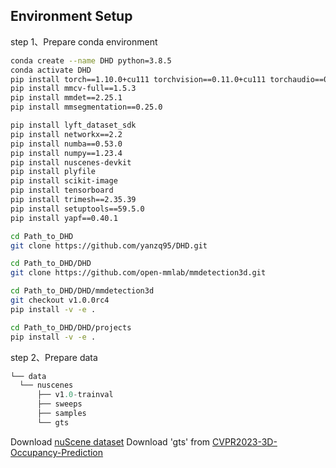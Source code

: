 ## Environment Setup
step 1、Prepare conda environment
```bash
conda create --name DHD python=3.8.5
conda activate DHD
pip install torch==1.10.0+cu111 torchvision==0.11.0+cu111 torchaudio==0.10.0 -f https://download.pytorch.org/whl/torch_stable.html
pip install mmcv-full==1.5.3
pip install mmdet==2.25.1
pip install mmsegmentation==0.25.0

pip install lyft_dataset_sdk
pip install networkx==2.2
pip install numba==0.53.0
pip install numpy==1.23.4
pip install nuscenes-devkit
pip install plyfile
pip install scikit-image
pip install tensorboard
pip install trimesh==2.35.39
pip install setuptools==59.5.0
pip install yapf==0.40.1

cd Path_to_DHD
git clone https://github.com/yanzq95/DHD.git

cd Path_to_DHD/DHD
git clone https://github.com/open-mmlab/mmdetection3d.git

cd Path_to_DHD/DHD/mmdetection3d
git checkout v1.0.0rc4
pip install -v -e . 

cd Path_to_DHD/DHD/projects
pip install -v -e . 
```

step 2、Prepare data 

```python
└── data	
  └── nuscenes
      ├── v1.0-trainval 
      ├── sweeps  
      ├── samples
      └── gts
```

Download [nuScene dataset](https://www.nuscenes.org) 
Download 'gts' from [CVPR2023-3D-Occupancy-Prediction](https://github.com/CVPR2023-3D-Occupancy-Prediction/CVPR2023-3D-Occupancy-Prediction)



